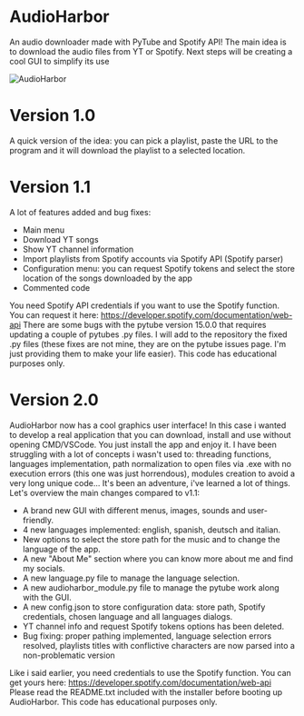 # AudioHarbor
An audio downloader made with PyTube and Spotify API! The main idea is to download the audio files from YT or Spotify. Next steps will be creating a cool GUI to simplify its use

![AudioHarbor](https://github.com/JVinuelas19/AudioHarbor/assets/111135343/bc78dcaa-790d-47df-a636-f4064d001304)

# Version 1.0
A quick version of the idea: you can pick a playlist, paste the URL to the program and it will download the playlist to a selected location.

# Version 1.1
A lot of features added and bug fixes:
- Main menu 
- Download YT songs
- Show YT channel information
- Import playlists from Spotify accounts via Spotify API (Spotify parser)
- Configuration menu: you can request Spotify tokens and select the store location of the songs downloaded by the app
- Commented code

You need Spotify API credentials if you want to use the Spotify function. You can request it here: https://developer.spotify.com/documentation/web-api
There are some bugs with the pytube version 15.0.0 that requires updating a couple of pytubes .py files. I will add to the repository the fixed .py files (these fixes are not mine, they are on the pytube issues page. I'm just providing them to make your life easier).
This code has educational purposes only.

# Version 2.0
AudioHarbor now has a cool graphics user interface! In this case i wanted to develop a real application that you can download, install and use without opening CMD/VSCode. You just install the app and enjoy it. I have been struggling with a lot of concepts i wasn't used to: threading functions, languages implementation, path normalization to open files via .exe with no execution errors (this one was just horrendous), modules creation to avoid a very long unique code... It's been an adventure, i've learned a lot of things.
Let's overview the main changes compared to v1.1:
- A brand new GUI with different menus, images, sounds and user-friendly.
- 4 new languages implemented: english, spanish, deutsch and italian.
- New options to select the store path for the music and to change the language of the app.
- A new "About Me" section where you can know more about me and find my socials.
- A new language.py file to manage the language selection.
- A new audioharbor_module.py file to manage the pytube work along with the GUI.
- A new config.json to store configuration data: store path, Spotify credentials, chosen language and all languages dialogs.
- YT channel info and request Spotify tokens options has been deleted.
- Bug fixing: proper pathing implemented, language selection errors resolved, playlists titles with conflictive characters are now parsed into a non-problematic version

Like i said earlier, you need credentials to use the Spotify function. You can get yours here: https://developer.spotify.com/documentation/web-api
Please read the README.txt included with the installer before booting up AudioHarbor. 
This code has educational purposes only.

